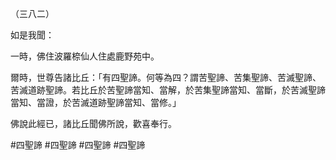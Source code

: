 （三八二）

如是我聞：

一時，佛住波羅㮈仙人住處鹿野苑中。

爾時，世尊告諸比丘：「有四聖諦。何等為四？謂苦聖諦、苦集聖諦、苦滅聖諦、苦滅道跡聖諦。若比丘於苦聖諦當知、當解，於苦集聖諦當知、當斷，於苦滅聖諦當知、當證，於苦滅道跡聖諦當知、當修。」

佛說此經已，諸比丘聞佛所說，歡喜奉行。



#四聖諦
#四聖諦
#四聖諦
#四聖諦
